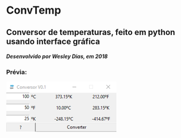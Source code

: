 # ConvTemp
## Conversor de temperaturas, feito em python usando interface gráfica
##### Desenvolvido por Wesley Dias, em 2018

### Prévia:
![previa](https://raw.githubusercontent.com/WeDias/ConvTemp/master/Conversor/ignorar/convimg.png)
